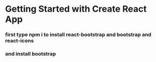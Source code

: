 # Getting Started with Create React App

### first type npm i to install react-bootstrap and bootstrap and react-icons
### and install bootstrap

